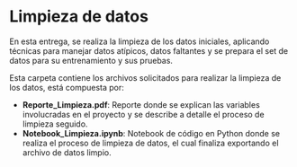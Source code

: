 # Limpieza de datos

En esta entrega, se realiza la limpieza de los datos iniciales, aplicando técnicas para manejar datos atípicos, datos faltantes y se prepara el set de datos para su entrenamiento y sus pruebas. 

Esta carpeta contiene los archivos solicitados para realizar la limpieza de los datos, está compuesta por:
* **Reporte_Limpieza.pdf**: Reporte donde se explican las variables involucradas en el proyecto y se describe a detalle el proceso de limpieza seguido. 
* **Notebook_Limpieza.ipynb**: Notebook de código en Python donde se realiza el proceso de limpieza de datos, el cual finaliza exportando el archivo de datos limpio.

  


